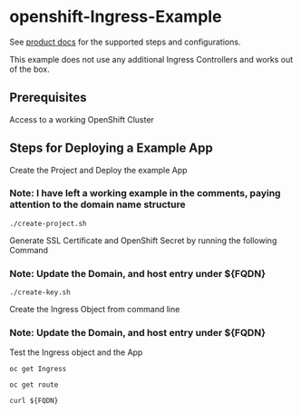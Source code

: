 # openshift-Ingress-Example

See [product docs](https://docs.openshift.com/container-platform/4.12/networking/ingress-operator.html) for the supported steps and configurations.

This example does not use any additional Ingress Controllers and works out of the box. 

## Prerequisites

Access to a working OpenShift Cluster 

## Steps for Deploying a Example App

Create the Project and Deploy the example App

### Note: I have left a working example in the comments, paying attention to the domain name structure

```
./create-project.sh
```
Generate SSL Certificate and OpenShift Secret by running the following Command

### Note: Update the Domain, and host entry under ${FQDN}

```
./create-key.sh
```

Create the Ingress Object from command line

### Note: Update the Domain, and host entry under ${FQDN}

Test the Ingress object and the App

```
oc get Ingress
```

```
oc get route 
```

```
curl ${FQDN}
```
